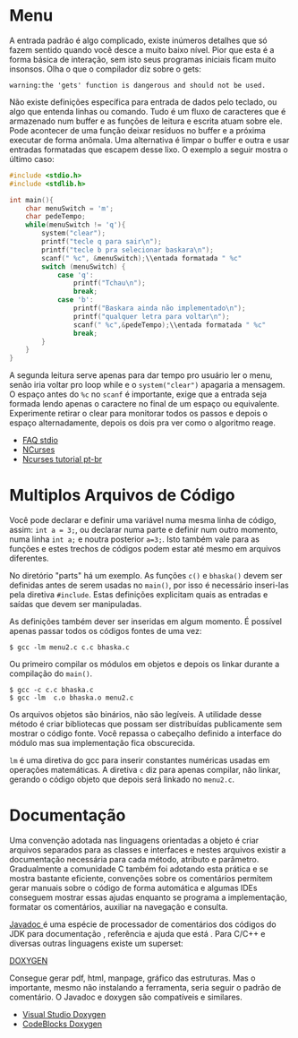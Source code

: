 # Menu
A entrada padrão é algo complicado, existe inúmeros detalhes que só fazem
sentido quando você desce a muito baixo nível. Pior que esta é a forma básica de
interação, sem isto seus programas iniciais ficam muito insonsos. Olha o que o
compilador diz sobre o gets:

```shell
warning:the 'gets' function is dangerous and should not be used.
```

Não existe definições específica para entrada de dados pelo teclado, ou algo que
entenda linhas ou comando. Tudo é um fluxo de caracteres que é armazenado num
buffer e as funções de leitura e escrita atuam sobre ele. Pode acontecer de uma
função deixar resíduos no buffer e a próxima executar de forma anômala. Uma
alternativa é limpar o buffer e outra e usar entradas formatadas que escapem
desse lixo. O exemplo a seguir mostra o último caso:

```c
#include <stdio.h>
#include <stdlib.h>

int main(){
    char menuSwitch = 'm';
    char pedeTempo;
    while(menuSwitch != 'q'){
        system("clear");
        printf("tecle q para sair\n");
        printf("tecle b pra selecionar baskara\n");
        scanf(" %c", &menuSwitch);\\entada formatada " %c"
        switch (menuSwitch) {
            case 'q':
                printf("Tchau\n");
                break;
            case 'b':
                printf("Baskara ainda não implementado\n");
                printf("qualquer letra para voltar\n");
                scanf(" %c",&pedeTempo);\\entada formatada " %c"
                break;
        }
    }
}
```
A segunda leitura serve apenas para dar tempo pro usuário ler o menu, senão iria
voltar pro loop while e o `system("clear")` apagaria a mensagem. O espaço antes
do `%c` no `scanf` é importante, exige que a entrada seja formada lendo apenas o
caractere no final de um espaço ou equivalente. Experimente retirar o clear para
monitorar todos os passos e depois o espaço alternadamente, depois os dois pra
ver como o algoritmo reage.

* [FAQ stdio](http://c-faq.com/stdio/index.html)
* [NCurses](https://www.gnu.org/software/ncurses/)
* [Ncurses tutorial pt-br](https://www.vivaolinux.com.br/artigo/Utilizando-a-biblioteca-NCURSES-Parte-II)

# Multiplos Arquivos de Código
Você pode declarar e definir uma variável numa mesma linha de código, assim:
`int a = 3;`, ou declarar numa parte e definir num outro momento, numa linha
`int a;` e noutra posterior `a=3;`. Isto também vale para as funções e estes
trechos de códigos podem estar até mesmo em arquivos diferentes.

No diretório "parts" há um exemplo. As funções `c()` e `bhaska()` devem ser
definidas antes de serem usadas no `main()`, por isso é necessário inseri-las
pela diretiva `#include`. Estas definições explicitam quais as entradas e saídas
que devem ser manipuladas.

As definições também dever ser inseridas em algum momento. É possível apenas
passar todos os códigos fontes de uma vez:
```shell
$ gcc -lm menu2.c c.c bhaska.c
```
Ou primeiro compilar os módulos em objetos e depois os linkar durante a
compilação do `main()`.
```shell
$ gcc -c c.c bhaska.c
$ gcc -lm  c.o bhaska.o menu2.c
```
Os arquivos objetos são binários, não são legíveis. A utilidade desse método é
criar bibliotecas que possam ser distribuídas publicamente sem mostrar o código
fonte. Você repassa o cabeçalho definido a interface do módulo mas sua
implementação fica obscurecida.

`lm` é uma diretiva do gcc para inserir constantes numéricas usadas em operações
matemáticas. A diretiva `c` diz para apenas compilar, não linkar, gerando o
código objeto que depois será linkado no `menu2.c`.

# Documentação
Uma convenção adotada nas linguagens orientadas a objeto é criar arquivos
separados para as classes e interfaces e nestes arquivos existir a documentação
necessária para cada método, atributo e parâmetro. Gradualmente a comunidade C
também foi adotando esta prática e se mostra bastante eficiente, convenções
sobre os comentários permitem gerar manuais sobre o código de forma automática e
algumas IDEs conseguem mostrar essas ajudas enquanto se programa a
implementação, formatar os comentários, auxiliar na navegação e consulta.

[Javadoc ](http://www.oracle.com/technetwork/articles/java/index-jsp-135444.html)
é uma espécie de processador de comentários dos códigos do JDK para documentação
, referência e ajuda que está . Para C/C++ e diversas outras linguagens existe
um superset:

[DOXYGEN](https://www.stack.nl/~dimitri/doxygen/manual/docblocks.html)

Consegue gerar pdf, html, manpage, gráfico das estruturas. Mas o importante,
mesmo não instalando a ferramenta, seria seguir o padrão de comentário. O
Javadoc e doxygen são compatíveis e similares.


* [Visual Studio Doxygen](https://visualstudiogallery.msdn.microsoft.com/11a30c1c-593b-4399-a702-f23a56dd8548)
* [CodeBlocks Doxygen](http://wiki.codeblocks.org/index.php/DoxyBlocks)

